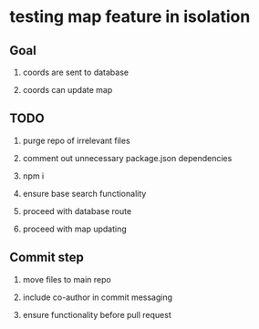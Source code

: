 # testing map feature in isolation

## Goal

1. coords are sent to database

2. coords can update map

## TODO

1. purge repo of irrelevant files

2. comment out unnecessary package.json dependencies

3. npm i

4. ensure base search functionality

5. proceed with database route

6. proceed with map updating

## Commit step

1. move files to main repo

2. include co-author in commit messaging

3. ensure functionality before pull request